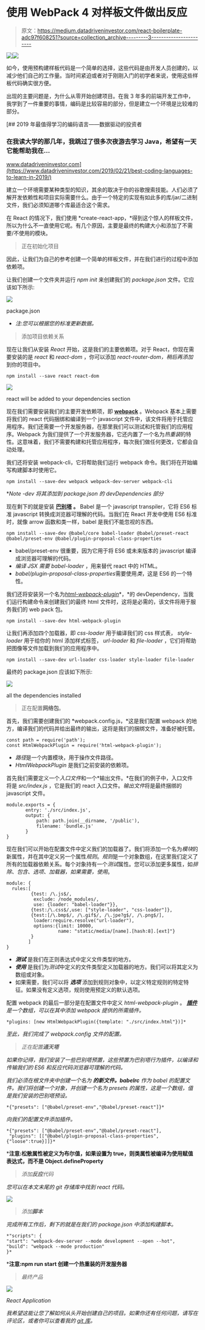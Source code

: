 # 使用 WebPack 4 对样板文件做出反应

> 原文：<https://medium.datadriveninvestor.com/react-boilerplate-adc97f608251?source=collection_archive---------3----------------------->

[![](img/8e893cdb7c389505582e8116e88f7333.png)](http://www.track.datadriveninvestor.com/1B9E)![](img/4af1ad898331de8d91d6f3f402b5f35e.png)

如今，使用预构建样板代码是一个简单的选择，这些代码是由开发人员创建的，以减少他们自己的工作量。当时间紧迫或者对于刚刚入门的初学者来说，使用这些样板代码确实很方便。

出现的主要问题是，为什么从零开始创建项目。在我 3 年多的前端开发工作中，我学到了一件重要的事情，编码是比较容易的部分，但是建立一个环境是比较难的部分。

[](https://www.datadriveninvestor.com/2019/02/21/best-coding-languages-to-learn-in-2019/) [## 2019 年最值得学习的编码语言——数据驱动的投资者

### 在我读大学的那几年，我跳过了很多次夜游去学习 Java，希望有一天它能帮助我在…

www.datadriveninvestor.com](https://www.datadriveninvestor.com/2019/02/21/best-coding-languages-to-learn-in-2019/) 

建立一个环境需要某种类型的知识，其余的取决于你的谷歌搜索技能。人们必须了解开发依赖性和项目实际需要什么。由于一个特定的实现有如此多的库/jar/二进制文件，我们必须知道哪个库最适合这个需求。

在 React 的情况下，我们使用 *create-react-app，*得到这个惊人的样板文件，所以为什么不一直使用它呢。有几个原因，主要是最终的构建大小和添加了不需要/不使用的模块。

> 正在初始化项目

因此，让我们为自己的参考创建一个简单的样板文件，并在我们进行的过程中添加依赖项。

让我们创建一个文件夹并运行 *npm init* 来创建我们的 *package.json* 文件。它应该如下所示:

![](img/709c9928e5662ccdf0586c75c8802608.png)

package.json

* *注:您可以根据您的标准更新数据。*

> 添加项目依赖关系

现在让我们从安装 *React* 开始，这是我们的主要依赖项。对于 React，你现在需要安装的是 *react* 和 *react-dom* ，你可以添加 *react-router-dom，稍后再添加*到你的项目中。

```
npm install --save react react-dom 
```

![](img/95cea21de2cbd5d5a150f715d072dd31.png)

react will be added to your dependencies section

现在我们需要安装我们的主要开发依赖项，即 [**webpack**](https://webpack.js.org/) 。Webpack 基本上需要将我们的 react 代码捆绑和编译到一个 javascript 文件中，该文件将用于托管应用程序。我们还需要一个开发服务器，在那里我们可以测试和托管我们的应用程序。Webpack 为我们提供了一个开发服务器，它还内置了一个名为*热重装*的特性。这意味着，我们不需要构建和托管应用程序，每次我们做任何更改，它都会自动处理。

我们还将安装 webpack-cli，它将帮助我们运行 webpack 命令。我们将在开始编写构建脚本时使用它。

```
npm install --save-dev webpack webpack-dev-server webpack-cli
```

**Note -dev 将其添加到 package.json 的 devDependencies 部分*

现在剩下的就是安装 [**巴别塔**](https://babeljs.io/) **。** Babel 是一个 javascript transpiler，它将 ES6 标准 javascript 转换成浏览器可理解的代码。当我们在 React 开发中使用 ES6 标准时，就像 arrow 函数和类一样，babel 是我们不能忽视的东西。

```
npm install --save-dev @babel/core babel-loader @babel/preset-react   @babel/preset-env @babel/plugin-proposal-class-properties
```

*   babel/preset-env 很重要，因为它用于将 ES6 或未来版本的 javascript 编译成浏览器可理解的代码。
*   *编译 JSX 需要 babel-loader* ，用来替代 react 中的 HTML。
*   *babel/plugin-proposal-class-properties*需要使用*类*，这是 ES6 的一个特性。

我们还将安装另一个名为[*html-webpack-plugin*](https://webpack.js.org/plugins/html-webpack-plugin/)*，*的 devDependency，当我们运行构建命令来创建我们的最终 html 文件时，这将是必需的，该文件将用于服务我们的 web pack 包。

```
npm install --save-dev html-webpack-plugin 
```

让我们再添加四个加载器，即 *css-loader* 用于编译我们的 css 样式表， *style-loader* 用于给你的 html 添加样式标签， *url-loader* 和 *file-loader* ，它们将帮助把图像等文件加载到我们的应用程序中。

```
npm install --save-dev url-loader css-loader style-loader file-loader
```

最终的 package.json 应该如下所示:

![](img/10cab97a29663e5e584dddde3e7fa819.png)

all the dependencies installed

> 正在配置**网络包**。

首先，我们需要创建我们的 *webpack.config.js，*这是我们配置 webpack 的地方，编译我们的代码并给出最终的输出，这将是我们的捆绑文件，准备好被托管。

```
const path = require('path');
const HtmlWebpackPlugin = require('html-webpack-plugin');
```

*   *路径*是一个内置模块，用于操作文件路径。
*   *HtmlWebpackPlugin* 是我们之前安装的依赖项。

首先我们需要定义一个*入口文件*和一个*输出文件。*在我们的例子中，入口文件将是 *src/index.js* ，它是我们的 react 入口文件。*输出文件*将是最终捆绑的 javascript 文件。

```
module.exports = {
       entry: './src/index.js',
       output: {
           path: path.join(__dirname, '/public'),
           filename: 'bundle.js'
       }
}
```

现在我们可以开始在配置文件中定义我们的加载器了。我们将添加一个名为*模块*的新属性，并在其中定义另一个属性*规则*。*规则*是一个对象数组，在这里我们定义了所有的加载器依赖关系。每个对象持有一个*测试*属性。您可以添加更多属性，如*排除、包含、选项、加载器，如果需要，使用*。

```
module: {
  rules:[
         {test: /\.js$/,
          exclude: /node_modules/,
          use: {loader: "babel-loader"}},
         {test:/\.css$/,use: ["style-loader", "css-loader"]},
         {test:[/\.bmp$/, /\.gif$/, /\.jpe?g$/, /\.png$/],
          loader:require.resolve("url-loader"),
          options:{limit: 10000,
                   name: "static/media/[name].[hash:8].[ext]"}
         }
        ]
}
```

*   ***测试*** 是我们在正则表达式中定义文件类型的地方。
*   ***使用*** 是我们为*测试*中定义的文件类型定义加载器的地方。我们可以将其定义为数组或对象。
*   如果需要，我们可以将 ***选项*** 添加到规则对象中，以定义特定规则的特定特征。如果没有定义选项，规则使用预定义的默认选项。

配置 webpack 的最后一部分是在配置文件中定义 *html-webpack-plugin* 。 [***插件***](https://webpack.js.org/plugins)*是一个数组，可以在其中添加 webpack 提供的所需插件。*

```
*plugins: [new HtmlWebpackPlugin({template: "./src/index.html"})]*
```

*至此，我们完成了 webpack.config 文件的配置。*

> *正在配置**通天塔***

*如果你记得，我们安装了一些巴别塔预置，这些预置为巴别塔行为插件，以编译和传输我们的 ES6 和反应代码浏览器可理解的代码。*

*我们必须在根文件夹中创建一个名为 ***的新文件。babelrc*** 作为 babel 的配置文件。我们将创建一个对象，并创建一个名为 *presets* 的属性，这是一个数组，值是我们安装的巴别塔预设。*

```
*{"presets": ["@babel/preset-env","@babel/preset-react"]}*
```

*向我们的配置文件添加插件。*

```
*{"presets": ["@babel/preset-env","@babel/preset-react"],
 "plugins": [["@babel/plugin-proposal-class-properties",    {"loose":true}]]}*
```

***注意:松散属性被定义为布尔值，如果设置为 true，则类属性被编译为使用赋值表达式，而不是 Object.defineProperty**

> *添加**反应**代码*

*您可以在本文末尾的 git 存储库中找到 react 代码。*

*![](img/ca032990738c75b804e1c86488b06158.png)*

> *添加**脚本***

*完成所有工作后，剩下的就是在我们的 package.json 中添加构建脚本。*

```
*"scripts": {    
"start": "webpack-dev-server --mode development --open --hot",    "build": "webpack --mode production"  
}*
```

***注意:npm run start 创建一个热重装的开发服务器**

> *最终产品*

*![](img/b6d0f78b4a1b449884231f5c2cbab867.png)*

*React Application*

*我希望这能让您了解如何从头开始创建自己的项目。如果你还有任何问题，请写在评论区，或者你可以查看我的 [git 库](https://github.com/devAbhimanyu/react-webpack-boilerplate)。*